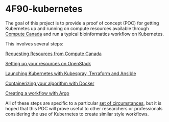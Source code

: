 # 4F90-kubernetes

The goal of this project is to provide a proof of concept (POC) for getting
Kubernetes up and running on compute resources available through [Compute Canada](https://www.computecanada.ca/) and run a typical bioinformatics workflow on Kubernetes.

This involves several steps:

[Requesting Resources from Compute Canada](docs/resources.md)

[Setting up your resources on OpenStack](docs/openstack.md)

[Launching Kubernetes with Kubespray, Terraform and Ansible](docs/kubernetes.md)

[Containerizing your algorithm with Docker](docs/containerize.md)

[Creating a workflow with Argo](docs/argo.md)

All of these steps are specific to a particular [set of circumstances](docs/circumstances.md), but it is
hoped that this POC will prove useful to other
researchers or professionals considering the use of Kubernetes to create
similar style workflows.



